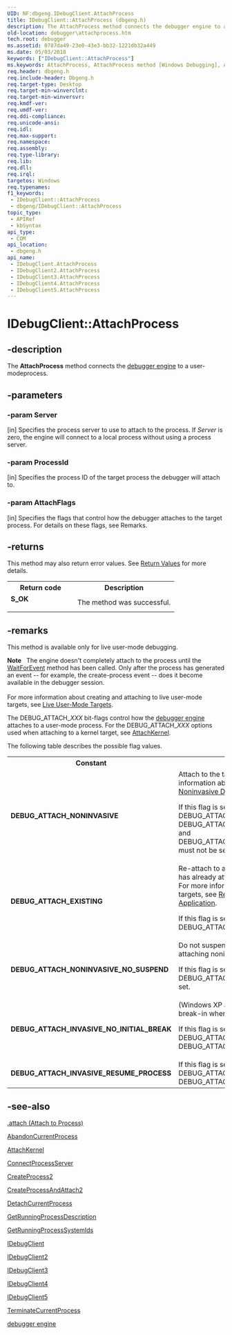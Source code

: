 ```yaml
---
UID: NF:dbgeng.IDebugClient.AttachProcess
title: IDebugClient::AttachProcess (dbgeng.h)
description: The AttachProcess method connects the debugger engine to a user-modeprocess.
old-location: debugger\attachprocess.htm
tech.root: debugger
ms.assetid: 0787da49-23e0-43e3-bb32-1221db32a449
ms.date: 05/03/2018
keywords: ["IDebugClient::AttachProcess"]
ms.keywords: AttachProcess, AttachProcess method [Windows Debugging], AttachProcess method [Windows Debugging],IDebugClient interface, AttachProcess method [Windows Debugging],IDebugClient2 interface, AttachProcess method [Windows Debugging],IDebugClient3 interface, AttachProcess method [Windows Debugging],IDebugClient4 interface, AttachProcess method [Windows Debugging],IDebugClient5 interface, IDebugClient interface [Windows Debugging],AttachProcess method, IDebugClient.AttachProcess, IDebugClient2 interface [Windows Debugging],AttachProcess method, IDebugClient2::AttachProcess, IDebugClient3 interface [Windows Debugging],AttachProcess method, IDebugClient3::AttachProcess, IDebugClient4 interface [Windows Debugging],AttachProcess method, IDebugClient4::AttachProcess, IDebugClient5 interface [Windows Debugging],AttachProcess method, IDebugClient5::AttachProcess, IDebugClient::AttachProcess, IDebugClient_032236c1-3072-4226-919b-3f6f95635a20.xml, dbgeng/IDebugClient2::AttachProcess, dbgeng/IDebugClient3::AttachProcess, dbgeng/IDebugClient4::AttachProcess, dbgeng/IDebugClient5::AttachProcess, dbgeng/IDebugClient::AttachProcess, debugger.attachprocess
req.header: dbgeng.h
req.include-header: Dbgeng.h
req.target-type: Desktop
req.target-min-winverclnt: 
req.target-min-winversvr: 
req.kmdf-ver: 
req.umdf-ver: 
req.ddi-compliance: 
req.unicode-ansi: 
req.idl: 
req.max-support: 
req.namespace: 
req.assembly: 
req.type-library: 
req.lib: 
req.dll: 
req.irql: 
targetos: Windows
req.typenames: 
f1_keywords:
 - IDebugClient::AttachProcess
 - dbgeng/IDebugClient::AttachProcess
topic_type:
 - APIRef
 - kbSyntax
api_type:
 - COM
api_location:
 - dbgeng.h
api_name:
 - IDebugClient.AttachProcess
 - IDebugClient2.AttachProcess
 - IDebugClient3.AttachProcess
 - IDebugClient4.AttachProcess
 - IDebugClient5.AttachProcess
---
```


# IDebugClient::AttachProcess


## -description

The <b>AttachProcess</b> method connects the <a href="/windows-hardware/drivers/debugger/introduction">debugger engine</a> to a user-modeprocess.

## -parameters

### -param Server 

[in]
Specifies the process server to use to attach to the process.  If <i>Server</i> is zero, the engine will connect to a local process without using a process server.

### -param ProcessId 

[in]
Specifies the process ID of the target process the debugger will attach to.

### -param AttachFlags 

[in]
Specifies the flags that control how the debugger attaches to the target process.  For details on these flags, see Remarks.

## -returns

This method may also return error values.  See <a href="/windows-hardware/drivers/debugger/hresult-values">Return Values</a> for more details.

<table>
<tr>
<th>Return code</th>
<th>Description</th>
</tr>
<tr>
<td width="40%">
<dl>
<dt><b>S_OK</b></dt>
</dl>
</td>
<td width="60%">
The method was successful.

</td>
</tr>
</table>

## -remarks

This method is available only for live user-mode debugging.

<div class="alert"><b>Note</b>    The engine doesn't completely attach to the process until the <a href="/windows-hardware/drivers/ddi/dbgeng/nf-dbgeng-idebugcontrol3-waitforevent">WaitForEvent</a> method has been called.  Only after the process has generated an event -- for example, the create-process event -- does it become available in the debugger session.</div>
<div> </div>
For more information about creating and attaching to live user-mode targets, see <a href="/windows-hardware/drivers/debugger/live-user-mode-targets">Live User-Mode Targets</a>.

The DEBUG_ATTACH_<i>XXX</i> bit-flags control how the <a href="/windows-hardware/drivers/debugger/introduction">debugger engine</a> attaches to a user-mode process.  For the DEBUG_ATTACH_<i>XXX</i> options used when attaching to a kernel target, see <a href="/windows-hardware/drivers/ddi/dbgeng/nf-dbgeng-idebugclient5-attachkernel">AttachKernel</a>.

The following table describes the possible flag values.



<table>
<tr>
<th>Constant</th>
<th>Description</th>
</tr>
<tr>
<td>
<b>DEBUG_ATTACH_NONINVASIVE</b>

</td>
<td>
Attach to the target noninvasively.  For more information about noninvasive debugging, see <a href="/windows-hardware/drivers/debugger/noninvasive-debugging--user-mode-">Noninvasive Debugging (User Mode)</a>.

If this flag is set, then the flags DEBUG_ATTACH_EXISTING, DEBUG_ATTACH_INVASIVE_NO_INITIAL_BREAK, and DEBUG_ATTACH_INVASIVE_RESUME_PROCESS must not be set.

</td>
</tr>
<tr>
<td>
<b>DEBUG_ATTACH_EXISTING</b>

</td>
<td>
Re-attach to an application to which a debugger has already attached (and possibly abandoned).  For more information about re-attaching to targets, see <a href="/windows-hardware/drivers/debugger/reattaching-to-the-target-application">Re-attaching to the Target Application</a>.

If this flag is set, then the other DEBUG_ATTACH_<i>XXX</i> flags must not be set.

</td>
</tr>
<tr>
<td>
<b>DEBUG_ATTACH_NONINVASIVE_NO_SUSPEND</b>

</td>
<td>
Do not suspend the target's threads when attaching noninvasively.

If this flag is set, then the flag DEBUG_ATTACH_NONINVASIVE must also be set.

</td>
</tr>
<tr>
<td>
<b>DEBUG_ATTACH_INVASIVE_NO_INITIAL_BREAK</b>

</td>
<td>
(Windows XP and later)  Do not request an initial break-in when attaching to the target.

If this flag is set, then the flags DEBUG_ATTACH_NONINVASIVE and DEBUG_ATTACH_EXISTING must not be set.

</td>
</tr>
<tr>
<td>
<b>DEBUG_ATTACH_INVASIVE_RESUME_PROCESS</b>

</td>
<td>
If this flag is set, then the flags DEBUG_ATTACH_NONINVASIVE and DEBUG_ATTACH_EXISTING must not be set.

</td>
</tr>
</table>

## -see-also

<a href="/windows-hardware/drivers/debugger/-attach--attach-to-process-">.attach (Attach to Process)</a>



<a href="/windows-hardware/drivers/ddi/dbgeng/nf-dbgeng-idebugclient5-abandoncurrentprocess">AbandonCurrentProcess</a>



<a href="/windows-hardware/drivers/ddi/dbgeng/nf-dbgeng-idebugclient5-attachkernel">AttachKernel</a>



<a href="/windows-hardware/drivers/ddi/dbgeng/nf-dbgeng-idebugclient5-connectprocessserver">ConnectProcessServer</a>



<a href="/windows-hardware/drivers/ddi/dbgeng/nf-dbgeng-idebugclient5-createprocess2">CreateProcess2</a>



<a href="/windows-hardware/drivers/ddi/dbgeng/nf-dbgeng-idebugclient5-createprocessandattach2">CreateProcessAndAttach2</a>



<a href="/windows-hardware/drivers/ddi/dbgeng/nf-dbgeng-idebugclient5-detachcurrentprocess">DetachCurrentProcess</a>



<a href="/windows-hardware/drivers/ddi/dbgeng/nf-dbgeng-idebugclient5-getrunningprocessdescription">GetRunningProcessDescription</a>



<a href="/windows-hardware/drivers/ddi/dbgeng/nf-dbgeng-idebugclient5-getrunningprocesssystemids">GetRunningProcessSystemIds</a>



<a href="/windows-hardware/drivers/ddi/dbgeng/nn-dbgeng-idebugclient">IDebugClient</a>



<a href="/windows-hardware/drivers/ddi/dbgeng/nn-dbgeng-idebugclient2">IDebugClient2</a>



<a href="/windows-hardware/drivers/ddi/dbgeng/nn-dbgeng-idebugclient3">IDebugClient3</a>



<a href="/windows-hardware/drivers/ddi/dbgeng/nn-dbgeng-idebugclient4">IDebugClient4</a>



<a href="/windows-hardware/drivers/ddi/dbgeng/nn-dbgeng-idebugclient5">IDebugClient5</a>



<a href="/windows-hardware/drivers/ddi/dbgeng/nf-dbgeng-idebugclient5-terminatecurrentprocess">TerminateCurrentProcess</a>



<a href="/windows-hardware/drivers/debugger/introduction">debugger engine</a>